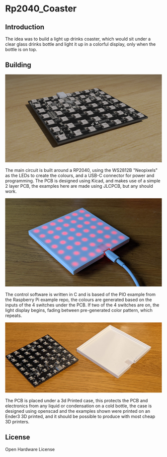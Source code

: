 # Rp2040_Coaster

## Introduction
The idea was to build a light up drinks coaster, which would sit under a clear glass drinks bottle and light it up in a colorful display, only when the bottle is on top. 

## Building 

![Render of the board in Blender](Docs/NeopixelCoaster_Render.png)

The main circuit is built around a RP2040, using the WS2812B "Neopixels" as the LEDs to create the colours, and a USB-C connector for power and programming. The PCB is designed using Kicad, and makes use of a simple 2 layer PCB, the examples here are made using JLCPCB, but any should work. 

![Final PCB with case](Docs/NeopixelCoaster_Complete.jpg)

The control software is written in C and is based of the PIO example from the Raspberry Pi example repo, the colours are generated based on the inputs of the 4 switches under the PCB. If two of the 4 switches are on, the light display begins, fading between pre-generated color pattern, which repeats. 

![Final PCB with case](Docs/Neopixel_WithCase.jpg)

The PCB is placed under a 3d Printed case, this protects the PCB and electronics from any liquid or condensation on a cold bottle, the case is designed using openscad and the examples shown were printed on an Ender3 3D printed, and it should be possible to produce with most cheap 3D printers. 

## License 
Open Hardware License 
